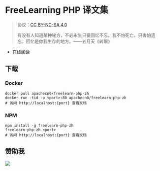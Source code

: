 # FreeLearning PHP 译文集

> 协议：[CC BY-NC-SA 4.0](http://creativecommons.org/licenses/by-nc-sa/4.0/)
> 
> 有没有人知道某种秘方，不必永生只要回忆不忘。我不怕死亡，只害怕遗忘，回忆是你我生存的地方。——五月天《转眼》

* [在线阅读](https://flphp.flygon.net)

## 下载

### Docker

```
docker pull apachecn0/freelearn-php-zh
docker run -tid -p <port>:80 apachecn0/freelearn-php-zh
# 访问 http://localhost:{port} 查看文档
```

### NPM

```
npm install -g freelearn-php-zh
freelearn-php-zh <port>
# 访问 http://localhost:{port} 查看文档
```

## 赞助我

![](https://img-blog.csdnimg.cn/20200112005920729.png)
